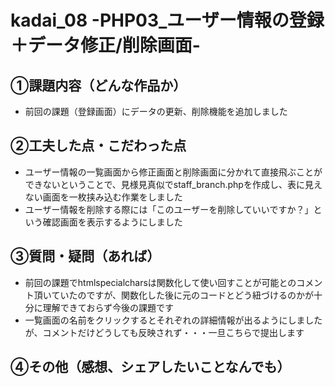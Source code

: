# kadai_08 -PHP03_ユーザー情報の登録＋データ修正/削除画面-

## ①課題内容（どんな作品か）
- 前回の課題（登録画面）にデータの更新、削除機能を追加しました

## ②工夫した点・こだわった点
- ユーザー情報の一覧画面から修正画面と削除画面に分かれて直接飛ぶことができないということで、見様見真似でstaff_branch.phpを作成し、表に見えない画面を一枚挟み込む作業をしました
- ユーザー情報を削除する際には「このユーザーを削除していいですか？」という確認画面を表示するようにしました

## ③質問・疑問（あれば）
- 前回の課題でhtmlspecialcharsは関数化して使い回すことが可能とのコメント頂いていたのですが、関数化した後に元のコードとどう紐づけるのかが十分に理解できておらず今後の課題です
- 一覧画面の名前をクリックするとそれぞれの詳細情報が出るようにしましたが、コメントだけどうしても反映されず・・・一旦こちらで提出します

## ④その他（感想、シェアしたいことなんでも）
